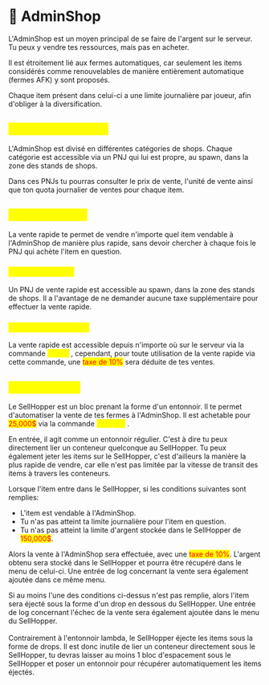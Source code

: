 # 🛒 AdminShop

L'AdminShop est un moyen principal de se faire de l'argent sur le serveur. Tu peux y vendre tes ressources, mais pas en acheter.

Il est étroitement lié aux fermes automatiques, car seulement les items considérés comme renouvelables de manière entièrement automatique (fermes AFK) y sont proposés.&#x20;

Chaque item présent dans celui-ci a une limite journalière par joueur, afin d'obliger à la diversification.

## <mark style="color:yellow;">Les PNJs du spawn</mark> <a href="#pnjs" id="pnjs"></a>

L'AdminShop est divisé en différentes catégories de shops. Chaque catégorie est accessible via un PNJ qui lui est propre, au spawn, dans la zone des stands de shops.

Dans ces PNJs tu pourras consulter le prix de vente, l'unité de vente ainsi que ton quota journalier de ventes pour chaque item.

## <mark style="color:yellow;">La vente rapide</mark> <a href="#vente-rapide" id="vente-rapide"></a>

La vente rapide te permet de vendre n'importe quel item vendable à l'AdminShop de manière plus rapide, sans devoir chercher à chaque fois le PNJ qui achète l'item en question.&#x20;

### <mark style="color:yellow;">Depuis le spawn</mark> <a href="#spawn" id="spawn"></a>

Un PNJ de vente rapide est accessible au spawn, dans la zone des stands de shops. Il a l'avantage de ne demander aucune taxe supplémentaire pour effectuer la vente rapide.

### <mark style="color:yellow;">Depuis n'importe où</mark> <a href="#nimporte-ou" id="nimporte-ou"></a>

La vente rapide est accessible depuis n'importe où sur le serveur via la commande <mark style="color:yellow;">`/qsell`</mark> , cependant, pour toute utilisation de la vente rapide via cette commande, une <mark style="color:red;">taxe de 10%</mark> sera déduite de tes ventes.

## <mark style="color:yellow;">Le SellHopper</mark> <a href="#sellhopper" id="sellhopper"></a>

Le SellHopper est un bloc prenant la forme d'un entonnoir. Il te permet d'automatiser la vente de tes fermes à l'AdminShop.  Il est achetable pour <mark style="color:red;">25,000$</mark> via la commande <mark style="color:yellow;">`/shopper`</mark> .

En entrée, il agit comme un entonnoir régulier. C'est à dire tu peux directement lier un conteneur quelconque au SellHopper. Tu peux également jeter les items sur le SellHopper, c'est d'ailleurs la manière la plus rapide de vendre, car elle n'est pas limitée par la vitesse de transit des items à travers les conteneurs.&#x20;

Lorsque l'item entre dans le SellHopper, si les conditions suivantes sont remplies:

* L'item est vendable à l'AdminShop.
* Tu n'as pas atteint ta limite journalière pour l'item en question.
* Tu n'as pas atteint la limite d'argent stockée dans le SellHopper de <mark style="color:red;">150,000$</mark>.

Alors la vente à l'AdminShop sera effectuée, avec une <mark style="color:red;">taxe de 10%</mark>. L'argent obtenu sera stocké dans le SellHopper et pourra être récupéré dans le menu de celui-ci. Une entrée de log concernant la vente sera également ajoutée dans ce même menu.

Si au moins l'une des conditions ci-dessus n'est pas remplie, alors l'item sera éjecté sous la forme d'un drop en dessous du SellHopper. Une entrée de log concernant l'échec de la vente sera également ajoutée dans le menu du SellHopper. \
\
Contrairement à l'entonnoir lambda, le SellHopper éjecte les items sous la forme de drops. Il est donc inutile de lier un conteneur directement sous le SellHopper, tu devras laisser au moins 1 bloc d'espacement sous le SellHopper et poser un entonnoir pour récupérer automatiquement les items éjectés.




